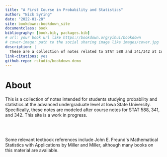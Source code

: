 ```yaml
--- 
title: "A First Course in Probability and Statistics"
author: "Nick Syring"
date: "2022-01-28"
site: bookdown::bookdown_site
documentclass: book
bibliography: [book.bib, packages.bib]
# url: your book url like https://bookdown.org/yihui/bookdown
# cover-image: path to the social sharing image like images/cover.jpg
description: |
  These are a collection of notes related to STAT 588 and 341/342 at Iowa State University.  This is a work in progress.
link-citations: yes
github-repo: rstudio/bookdown-demo
---
```


# About

This is a collection of notes intended for students studying probability and statistics at the advanced undergraduate level at Iowa State University.  Specifically, these notes are modeled after course notes for STAT 588, 341, and 342.  This site is a work in progress.

<br><br>

Some relevant textbook references include John E. Freund's Mathematical Statistics with Applications by Miller and Miller, although many books on this material are available.
